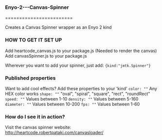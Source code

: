 ### Enyo-2---Canvas-Spinner ### 
========================

Creates a Canvas Spinner wrapper as an Enyo 2 kind

### HOW TO GET IT SET UP ###
Add heartcode_canvas.js to your package.js (Needed to render the canvas)
Add canvasSpinner.js to your package.js

Wherever you want to add your spinner, just add:
`{kind:"jmtk.Spinner"}`

### Published properties ###
Want to add cool effects?
Add these properties to your 'kind'
`color: ""` Any HEX color works
`shape: ""` "oval", "spiral", "square", "rect", "roundRect"
`speed: ""` Values between 1-10
`density: ""` Values between 5-160
`diameter: ""` Values between 10-200
`fps: ""` Values between 1-60

### How do I see it in action? ###
Visit the canvas spinner website: http://heartcode.robertpataki.com/canvasloader/